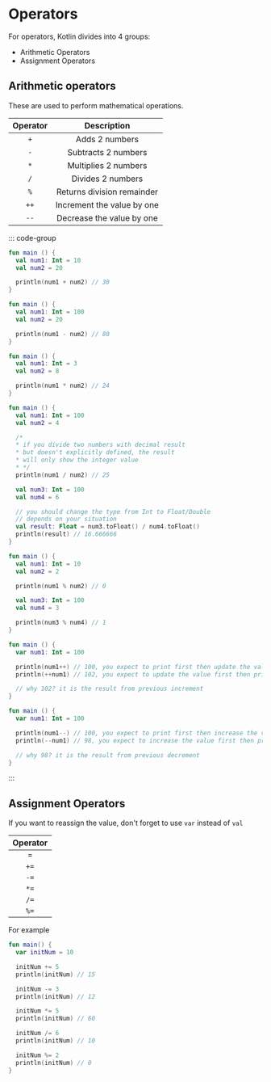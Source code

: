 # Operators

For operators, Kotlin divides into 4 groups:
- Arithmetic Operators
- Assignment Operators


## Arithmetic operators

These are used to perform mathematical operations.

| **Operator** |       **Description**      |
|:------------:|:--------------------------:|
|      `+`     |       Adds 2 numbers       |
|      `-`     |    Subtracts 2 numbers    |
|      `*`     |    Multiplies 2 numbers    |
|      `/`     |      Divides 2 numbers     |
|      `%`     | Returns division remainder |
|     `++`     | Increment the value by one |
|     `--`     |  Decrease the value by one |

::: code-group
```kotlin [Addition]
fun main () {
  val num1: Int = 10
  val num2 = 20

  println(num1 + num2) // 30
}
```

```kotlin [Subtraction]
fun main () {
  val num1: Int = 100
  val num2 = 20

  println(num1 - num2) // 80
}
```

```kotlin [Multiplication]
fun main () {
  val num1: Int = 3
  val num2 = 8

  println(num1 * num2) // 24
}
```

```kotlin [Division]
fun main () {
  val num1: Int = 100
  val num2 = 4

  /*
  * if you divide two numbers with decimal result
  * but doesn't explicitly defined, the result
  * will only show the integer value
  * */
  println(num1 / num2) // 25

  val num3: Int = 100
  val num4 = 6

  // you should change the type from Int to Float/Double
  // depends on your situation
  val result: Float = num3.toFloat() / num4.toFloat()
  println(result) // 16.666666
}
```

```kotlin [Modulus]
fun main () {
  val num1: Int = 10
  val num2 = 2

  println(num1 % num2) // 0

  val num3: Int = 100
  val num4 = 3

  println(num3 % num4) // 1
}
```

```kotlin [Increment]
fun main () {
  var num1: Int = 100

  println(num1++) // 100, you expect to print first then update the value
  println(++num1) // 102, you expect to update the value first then print data

  // why 102? it is the result from previous increment
}
```

```kotlin [Decrement]
fun main () {
  var num1: Int = 100

  println(num1--) // 100, you expect to print first then increase the value
  println(--num1) // 98, you expect to increase the value first then print data

  // why 98? it is the result from previous decrement
}
```
:::

## Assignment Operators

If you want to reassign the value, don't forget to use `var` instead of `val`

| **Operator** |
|:------------:|
|      `=`     |
|     `+=`     |
|     `-=`     |
|     `*=`     |
|     `/=`     |
|     `%=`     |

For example
```kotlin
fun main() {
  var initNum = 10

  initNum += 5
  println(initNum) // 15

  initNum -= 3
  println(initNum) // 12

  initNum *= 5
  println(initNum) // 60

  initNum /= 6
  println(initNum) // 10

  initNum %= 2
  println(initNum) // 0
}
```